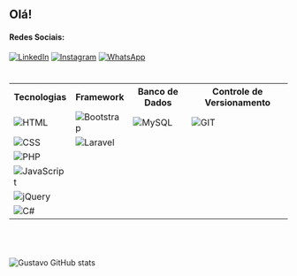## Olá!


#### Redes Sociais:

[![LinkedIn](https://img.shields.io/badge/LinkedIn-0077B5?style=for-the-badge&logo=linkedin&logoColor=white)](https://www.linkedin.com/in/gustavo-aparecido-de-souza-lopes-919525104/)
[![Instagram](https://img.shields.io/badge/Instagram-E4405F?style=for-the-badge&logo=instagram&logoColor=white)](https://www.instagram.com/gusta_lopexx?igsh=MXJsZTM1YTQ5M203cA==)
[![WhatsApp](https://img.shields.io/badge/WhatsApp-25D366?style=for-the-badge&logo=whatsapp&logoColor=white)](https://wa.me/47991912757)

#

<table>
    <tr>
        <th>Tecnologias</th>
        <th>Framework</th>
        <th>Banco de Dados</th>
        <th>Controle de Versionamento</th>
    </tr>
    <tr>
        <td><img src="https://img.shields.io/badge/HTML5-E34F26?style=for-the-badge&logo=html5&logoColor=white" alt="HTML"></td>
        <td><img src="https://img.shields.io/badge/Bootstrap-563D7C?style=for-the-badge&logo=bootstrap&logoColor=white" alt="Bootstrap"></td>
        <td><img src="https://img.shields.io/badge/MySQL-00000F?style=for-the-badge&logo=mysql&logoColor=white" alt="MySQL"></td>
        <td><img src="https://img.shields.io/badge/GIT-E44C30?style=for-the-badge&logo=git&logoColor=white" alt="GIT"></td>
    </tr>
    <tr>
        <td><img src="https://img.shields.io/badge/CSS3-1572B6?style=for-the-badge&logo=css3&logoColor=white" alt="CSS"></td>
        <td><img src="https://img.shields.io/badge/Laravel-FF2D20?style=for-the-badge&logo=laravel&logoColor=white" alt="Laravel"></td>
        <td></td>
        <td></td>
    </tr>
    <tr>
        <td><img src="https://img.shields.io/badge/PHP-777BB4?style=for-the-badge&logo=php&logoColor=white" alt="PHP"></td>
        <td></td>
        <td></td>
        <td></td>
    </tr>
    <tr>
        <td><img src="https://img.shields.io/badge/JavaScript-F7DF1E?style=for-the-badge&logo=javascript&logoColor=black" alt="JavaScript"></td>
        <td></td>
        <td></td>
        <td></td>
    </tr>
    <tr>
        <td><img src="https://img.shields.io/badge/jQuery-0769AD?style=for-the-badge&logo=jquery&logoColor=white" alt="jQuery"></td>
        <td></td>
        <td></td>
        <td></td>
    </tr>
    <tr>
        <td><img src="https://img.shields.io/badge/C%23-239120?style=for-the-badge&logo=c-sharp&logoColor=white" alt="C#"></td>
        <td></td>
        <td></td>
        <td></td>
    </tr>
    
</table>



#

<br/>

![Gustavo GitHub stats](https://github-readme-stats.vercel.app/api?username=Kakabell&show_icons=true&theme=radical)

